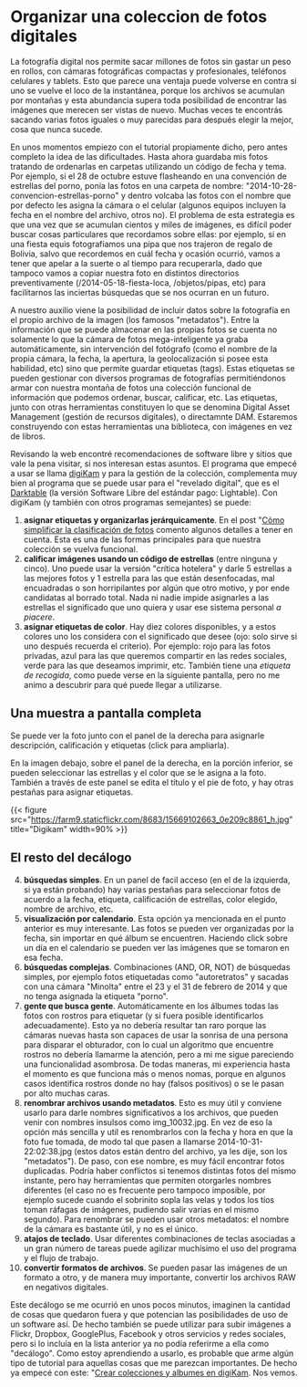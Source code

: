 # Organizar una coleccion de fotos digitales


La fotografía digital nos permite sacar millones de fotos sin gastar un peso en
rollos, con cámaras fotográficas compactas y profesionales, teléfonos celulares
y tablets. Esto que parece una ventaja puede volverse en contra si uno se vuelve
el loco de la instantánea, porque los archivos se acumulan por montañas y esta
abundancia supera toda posibilidad de encontrar las imágenes que merecen ser
vistas de nuevo. Muchas veces te encontrás sacando varias fotos iguales o muy
parecidas para después elegir la mejor, cosa que nunca sucede.

En unos momentos empiezo con el tutorial propiamente dicho, pero antes
completo la idea de las dificultades. Hasta ahora guardaba mis fotos
tratando de ordenarlas en carpetas utilizando un código de fecha y tema.
Por ejemplo, si el 28 de octubre estuve flasheando en una convención de
estrellas del porno, ponía las fotos en una carpeta de nombre:
\"2014-10-28-convencion-estrellas-porno\" y dentro volcaba las fotos con
el nombre que por defecto les asigna la cámara o el celular (algunos
equipos incluyen la fecha en el nombre del archivo, otros no). El
problema de esta estrategia es que una vez que se acumulan cientos y
miles de imágenes, es difícil poder buscar cosas particulares que
recordamos sobre ellas: por ejemplo, si en una fiesta equis
fotografiamos una pipa que nos trajeron de regalo de Bolivia, salvo que
recordemos en cuál fecha y ocasión ocurrió, vamos a tener que apelar a
la suerte o al tiempo para recuperarla, dado que tampoco vamos a copiar
nuestra foto en distintos directorios preventivamente
(/2014-05-18-fiesta-loca, /objetos/pipas, etc) para facilitarnos las
inciertas búsquedas que se nos ocurran en un futuro.

A nuestro auxilio viene la posibilidad de incluir datos sobre la
fotografía en el propio archivo de la imagen (los famosos
\"metadatos\"). Entre la información que se puede almacenar en las
propias fotos se cuenta no solamente lo que la cámara de fotos
mega-inteligente ya graba automáticamente, sin intervención del
fotógrafo (como el nombre de la propia cámara, la fecha, la apertura, la
geolocalización si posee esta habilidad, etc) sino que permite guardar
etiquetas (tags). Estas etiquetas se pueden gestionar con diversos
programas de fotografías permitiéndonos armar con nuestra montaña de
fotos una colección funcional de información que podemos ordenar,
buscar, calificar, etc. Las etiquetas, junto con otras herramientas
constituyen lo que se denomina Digital Asset Management (gestión de
recursos digitales), o directamnte DAM. Estaremos construyendo con estas
herramientas una biblioteca, con imágenes en vez de libros.

Revisando la web encontré recomendaciones de software libre y sitios que
vale la pena visitar, si nos interesan estas asuntos. El programa que
empecé a usar se llama [digiKam](https://www.digikam.org/) y para la
gestión de la colección, complementa muy bien al programa que se puede
usar para el \"revelado digital\", que es el
[Darktable](http://www.darktable.org/) (la versión Software Libre del
estándar pago: Lightable). Con digiKam (y también con otros programas
semejantes) se puede:

1.  **asignar etiquetas y organizarlas jerárquicamente**. En el post
    \"[Cómo simplificar la clasificación de
    fotos](%7Cfilename%7C/2015-01-15-simplificar-la-clasificacion-de-fotos.rst)
    comento algunos detalles a tener en cuenta. Esta es una de las
    formas principales para que nuestra colección se vuelva funcional.
2.  **calificar imágenes usando un código de estrellas** (entre ninguna
    y cinco). Uno puede usar la versión \"crítica hotelera\" y darle 5
    estrellas a las mejores fotos y 1 estrella para las que están
    desenfocadas, mal encuadradas o son horripilantes por algún que otro
    motivo, y por ende candidatas al borrado total. Nada ni nadie impide
    asignarles a las estrellas el significado que uno quiera y usar ese
    sistema personal *a piacere*.
3.  **asignar etiquetas de color**. Hay diez colores disponibles, y a
    estos colores uno los considera con el significado que desee (ojo:
    solo sirve si uno después recuerda el criterio). Por ejemplo: rojo
    para las fotos privadas, azul para las que queremos compartir en las
    redes sociales, verde para las que deseamos imprimir, etc. También
    tiene una *etiqueta de recogida*, como puede verse en la siguiente
    pantalla, pero no me animo a descubrir para qué puede llegar a
    utilizarse.

## Una muestra a pantalla completa

Se puede ver la foto junto con el panel de la derecha para asignarle
descripción, calificación y etiquetas (click para ampliarla).

En la imagen debajo, sobre el panel de la derecha, en la porción inferior, se
pueden seleccionar las estrellas y el color que se le asigna a la foto. También
a través de este panel se edita el título y el pie de foto, y hay otras pestañas
para asignar etiquetas.

{{< figure src="https://farm9.staticflickr.com/8683/15669102663_0e209c8861_h.jpg" title="Digikam" width=90% >}}

## El resto del decálogo

4.  **búsquedas simples**. En un panel de facil acceso (en el de la
    izquierda, si ya están probando) hay varias pestañas para
    seleccionar fotos de acuerdo a la fecha, etiqueta, calificación de
    estrellas, color elegido, nombre de archivo, etc.
5.  **visualización por calendario**. Esta opción ya mencionada en el
    punto anterior es muy interesante. Las fotos se pueden ver
    organizadas por la fecha, sin importar en qué álbum se encuentren.
    Haciendo click sobre un día en el calendario se pueden ver las
    imágenes que se tomaron en esa fecha.
6.  **búsquedas complejas**. Combinaciones (AND, OR, NOT) de búsquedas
    simples, por ejemplo fotos etiquetadas como \"autoretratos\" y
    sacadas con una cámara \"Minolta\" entre el 23 y el 31 de febrero de
    2014 y que no tenga asignada la etiqueta \"porno\".
7.  **gente que busca gente**. Automáticamente en los álbumes todas las
    fotos con rostros para etiquetar (y si fuera posible identificarlos
    adecuadamente). Esto ya no debería resultar tan raro porque las
    cámaras nuevas hasta son capaces de usar la sonrisa de una persona
    para disparar el obturador, con lo cual un algoritmo que encuentre
    rostros no debería llamarme la atención, pero a mi me sigue
    pareciendo una funcionalidad asombrosa. De todas maneras, mi
    experiencia hasta el momento es que funciona más o menos nomas,
    porque en algunos casos identifica rostros donde no hay (falsos
    positivos) o se le pasan por alto muchas caras.
8.  **renombrar archivos usando metadatos**. Esto es muy útil y conviene
    usarlo para darle nombres significativos a los archivos, que pueden
    venir con nombres insulsos como img_10032.jpg. En vez de eso la
    opción más sencilla y util es renombrarlos con la fecha y hora en
    que la foto fue tomada, de modo tal que pasen a llamarse
    2014-10-31-22:02:38.jpg (estos datos están dentro del archivo, ya
    les dije, son los \"metadatos\"). De paso, con ese nombre, es muy
    fácil encontrar fotos duplicadas. Podría haber conflictos si tenemos
    distintas fotos del mismo instante, pero hay herramientas que
    permiten otorgarles nombres diferentes (el caso no es frecuente pero
    tampoco imposible, por ejemplo sucede cuando el sobrinito sopla las
    velas y todos los tíos toman ráfagas de imágenes, pudiendo salir
    varias en el mismo segundo). Para renombrar se pueden usar otros
    metadatos: el nombre de la cámara es bastante útil, y no es el
    único.
9.  **atajos de teclado**. Usar diferentes combinaciones de teclas
    asociadas a un gran número de tareas puede agilizar muchísimo el uso
    del programa y el flujo de trabajo.
10. **convertir formatos de archivos**. Se pueden pasar las imágenes de
    un formato a otro, y de manera muy importante, convertir los
    archivos RAW en negativos digitales.

Este decálogo se me ocurrió en unos pocos minutos, imaginen la cantidad
de cosas que quedaron fuera y que potencian las posibilidades de uso de
un software así. De hecho también se puede utilizar para subir imágenes
a Flickr, Dropbox, GooglePlus, Facebook y otros servicios y redes
sociales, pero si lo incluía en la lista anterior ya no podía referirme
a ella como \"decálogo\". Como estoy aprendiendo a usarlo, es probable
que arme algún tipo de tutorial para aquellas cosas que me parezcan
importantes. De hecho ya empecé con este: \"[Crear colecciones y albumes
en
digiKam](%7Cfilename%7C/2015-01-16-crear-colecciones-y-albumes-en-digikam.rst).
Nos vemos.

